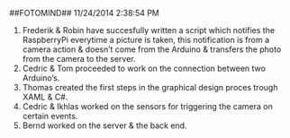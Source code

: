 ##FOTOMIND##
11/24/2014 2:38:54 PM 
<ol>
	<li>Frederik & Robin have succesfully written a script which notifies the RaspberryPi everytime a picture is taken, this notification is from a camera action & doesn’t come from the Arduino & transfers the photo from the camera to the server.
	</li>
	<li>Cedric & Tom proceeded to work on the connection between two Arduino’s.
	</li>
	<li>Thomas created the first steps in the graphical design proces trough XAML & C#.
	</li>
	<li>Cedric & Ikhlas worked on the sensors for triggering the camera on certain events.
	</li>
	<li> Bernd worked on the server & the back end.
	</li>
</ol>
